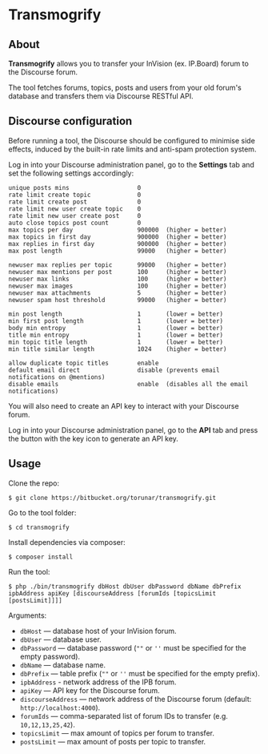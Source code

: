 # Transmogrify

## About

**Transmogrify** allows you to transfer your InVision (ex. IP.Board) forum to the Discourse forum.

The tool fetches forums, topics, posts and users from your old forum's database and transfers them via Discourse RESTful API.

## Discourse configuration

Before running a tool, the Discourse should be configured to minimise side effects, induced by the built-in rate limits and anti-spam protection system.

Log in into your Discourse administration panel, go to the **Settings** tab and set the following settings accordingly:

```
unique posts mins                   0
rate limit create topic             0
rate limit create post              0
rate limit new user create topic    0
rate limit new user create post     0
auto close topics post count        0
max topics per day                  900000  (higher = better)
max topics in first day             900000  (higher = better)
max replies in first day            900000  (higher = better)
max post length                     99000   (higher = better)

newuser max replies per topic       99000   (higher = better)
newuser max mentions per post       100     (higher = better)
newuser max links                   100     (higher = better)
newuser max images                  100     (higher = better)
newuser max attachments             5       (higher = better)
newuser spam host threshold         99000   (higher = better)

min post length                     1       (lower = better)
min first post length               1       (lower = better)
body min entropy                    1       (lower = better)
title min entropy                   1       (lower = better)
min topic title length              1       (lower = better)
min title similar length            1024    (higher = better)

allow duplicate topic titles        enable
default email direct                disable (prevents email notifications on @mentions)
disable emails                      enable  (disables all the email notifications)
```

You will also need to create an API key to interact with your Discourse forum.

Log in into your Discourse administration panel, go to the **API** tab and press the button with the key icon to generate an API key.

## Usage

Clone the repo:
```
$ git clone https://bitbucket.org/torunar/transmogrify.git
```

Go to the tool folder:
```
$ cd transmogrify
```

Install dependencies via composer:
```
$ composer install
```

Run the tool:
```
$ php ./bin/transmogrify dbHost dbUser dbPassword dbName dbPrefix ipbAddress apiKey [discourseAddress [forumIds [topicsLimit [postsLimit]]]]
```

Arguments:

* `dbHost` — database host of your InVision forum.
* `dbUser` — database user.
* `dbPassword` — database password (`""` or `''` must be specified for the empty password).
* `dbName` — database name.
* `dbPrefix` — table prefix (`""` or `''` must be specified for the empty prefix).
* `ipbAddress` - network address of the IPB forum.
* `apiKey` — API key for the Discourse forum.
* `discourseAddress` — network address of the Discourse forum (default: `http://localhost:4000`).
* `forumIds` — comma-separated list of forum IDs to transfer (e.g. `10,12,13,25,42`).
* `topicsLimit` — max amount of topics per forum to transfer.
* `postsLimit` — max amount of posts per topic to transfer.
